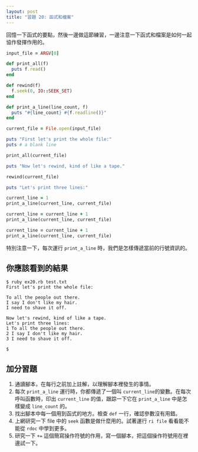 ```yaml
---
layout: post
title: "習題 20: 函式和檔案"
---
```

回憶一下函式的要點，然後一邊做這節練習，一邊注意一下函式和檔案是如何一起協作發揮作用的。

```ruby
input_file = ARGV[0]

def print_all(f)
  puts f.read()
end

def rewind(f)
  f.seek(0, IO::SEEK_SET)
end

def print_a_line(line_count, f)
  puts "#{line_count} #{f.readline()}"
end

current_file = File.open(input_file)

puts "First let's print the whole file:"
puts # a blank line

print_all(current_file)

puts "Now let's rewind, kind of like a tape."

rewind(current_file)

puts "Let's print three lines:"

current_line = 1
print_a_line(current_line, current_file)

current_line = current_line + 1
print_a_line(current_line, current_file)

current_line = current_line + 1
print_a_line(current_line, current_file)
```

特別注意一下，每次運行 `print_a_line` 時，我們是怎樣傳遞當前的行號資訊的。

## 你應該看到的結果

    $ ruby ex20.rb test.txt
    First let's print the whole file:
    
    To all the people out there.
    I say I don't like my hair.
    I need to shave it off.
    
    Now let's rewind, kind of like a tape.
    Let's print three lines:
    1 To all the people out there.
    2 I say I don't like my hair.
    3 I need to shave it off.
    
    $

## 加分習題

1. 通讀腳本，在每行之前加上註解，以理解腳本裡發生的事情。
2. 每次 `print_a_line` 運行時，你都傳遞了一個叫 `current_line`的變數。在每次呼叫函數時，印出 `current_line` 的值，跟踪一下它在 `print_a_line` 中是怎樣變成 `line_count` 的。
3. 找出腳本中每一個用到函式的地方。檢查 `def` 一行，確認參數沒有用錯。
4. 上網研究一下 file 中的 `seek` 函數是做什麼用的。試著運行 `ri file` 看看能不能從  `rdoc` 中學到更多。
5. 研究一下 `+=` 這個簡寫操作符號的作用，寫一個腳本，把這個操作符號用在裡邊試一下。